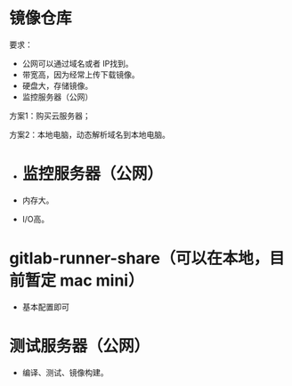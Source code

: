 # 镜像仓库

要求：

* 公网可以通过域名或者 IP找到。
* 带宽高，因为经常上传下载镜像。
* 硬盘大，存储镜像。
* 监控服务器（公网）

方案1：购买云服务器；

方案2：本地电脑，动态解析域名到本地电脑。

* # 监控服务器（公网）
* 内存大。

* I/O高。

# gitlab-runner-share（可以在本地，目前暂定 mac mini）

* 基本配置即可

# 测试服务器（公网）

* 编译、测试、镜像构建。



